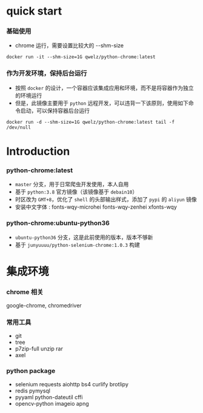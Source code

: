 <!--
 * @Author: qwelz
 * @Date: 2020-07-24 20:30:58
 * @LastEditors: qwelz
 * @LastEditTime: 2020-07-31 23:53:16
--> 

<!--
 * @Author: qwelz
 * @Date: 2020-07-24 20:29:09
 * @LastEditors: qwelz
 * @LastEditTime: 2020-07-24 20:30:03
--> 

# quick start

### 基础使用
* chrome 运行，需要设置比较大的 --shm-size
```shell
docker run -it --shm-size=1G qwelz/python-chrome:latest
```

### 作为开发环境，保持后台运行
* 按照 `docker` 的设计，一个容器应该集成应用和环境，而不是将容器作为独立的环境运行
* 但是，此镜像主要用于 `python` 远程开发，可以违背一下该原则，使用如下命令启动，可以保持容器后台运行
```shell
docker run -d --shm-size=1G qwelz/python-chrome:latest tail -f /dev/null
```


# Introduction

### python-chrome:latest
* `master` 分支，用于日常爬虫开发使用，本人自用
* 基于 `python:3.8` 官方镜像（该镜像基于 `debain10`）
* 时区改为 `GMT+8`，优化了 `shell` 的头部输出样式，添加了 `pypi` 的 `aliyun` 镜像
* 安装中文字体 : fonts-wqy-microhei fonts-wqy-zenhei xfonts-wqy

### python-chrome:ubuntu-python36
* `ubuntu-python36` 分支，这是此前使用的版本，版本不够新
* 基于 `junyuuuu/python-selenium-chrome:1.0.3` 构建

# 集成环境

### chrome 相关
google-chrome, chromedriver

### 常用工具
* git 
* tree 
* p7zip-full unzip rar
* axel

### python package
* selenium requests aiohttp bs4 curlify brotlipy
* redis pymysql 
* pyyaml python-dateutil cffi
* opencv-python imageio apng 
